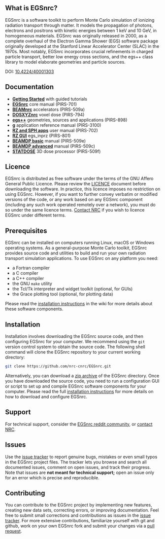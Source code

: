 ## What is EGSnrc?

EGSnrc is a software toolkit to perform Monte Carlo simulation of ionizing
radiation transport through matter. It models the propagation of photons,
electrons and positrons with kinetic energies between 1 keV and 10 GeV, in
homogeneous materials. EGSnrc was originally released in 2000, as a complete
overhaul of the Electron Gamma Shower (EGS) software package originally
developed at the Stanford Linear Accelerator Center (SLAC) in the 1970s. Most
notably, EGSnrc incorporates crucial refinements in charged particle transport,
better low energy cross sections, and the egs++ class library to model
elaborate geometries and particle sources.

DOI:  [10.4224/40001303](https://doi.org/10.4224/40001303)


## Documentation

- [**Getting Started**](https://github.com/nrc-cnrc/EGSnrc/raw/gh-pages/doc/getting-started.pdf) with guided tutorials
- [**EGSnrc**](https://github.com/nrc-cnrc/EGSnrc/raw/gh-pages/doc/pirs701-egsnrc.pdf) core manual (PIRS-701)
- [**BEAMnrc**](https://github.com/nrc-cnrc/EGSnrc/raw/gh-pages/doc/pirs509a-beamnrc.pdf) accelerators (PIRS-509a)
- [**DOSXYZnrc**](https://github.com/nrc-cnrc/EGSnrc/raw/gh-pages/doc/pirs794-dosxyznrc.pdf) voxel dose (PIRS-794)
- [**egs++**](https://nrc-cnrc.github.io/EGSnrc/doc/pirs898/index.html) geometries, sources and applications (PIRS-898)
- [**g**](https://github.com/nrc-cnrc/EGSnrc/raw/gh-pages/doc/pirs3100-g-refman.pdf) application reference manual (PIRS-3100)
- [**RZ and SPH apps**](https://github.com/nrc-cnrc/EGSnrc/raw/gh-pages/doc/pirs702-egsnrc-codes.pdf) user manual (PIRS-702)
- [**RZ GUI**](https://github.com/nrc-cnrc/EGSnrc/raw/gh-pages/doc/pirs801-egsinprz.pdf) egs_inprz (PIRS-801)
- [**BEAMDP basic**](https://github.com/nrc-cnrc/EGSnrc/raw/gh-pages/doc/pirs509e-beamdp-utility.pdf) manual (PIRS-509e)
- [**BEAMDP advanced**](https://github.com/nrc-cnrc/EGSnrc/raw/gh-pages/doc/pirs509c-beamdp.pdf) manual (PIRS-509c)
- [**STATDOSE**](https://github.com/nrc-cnrc/EGSnrc/raw/gh-pages/doc/pirs509f-statdose.pdf) 3D dose processor (PIRS-509f)


## Licence

EGSnrc is distributed as free software under the terms of the GNU Affero
General Public Licence. Please review the
[LICENCE](https://github.com/nrc-cnrc/EGSnrc/blob/master/LICENCE.md) document
before downloading the software. In practice, this licence imposes no
restriction on using EGSnrc. However, if you want to further convey
verbatim or modified versions of the code, or any work based on any
EGSnrc component (including any such work operated remotely over a
network), you must do so under the same licence terms.
[Contact NRC](https://nrc.canada.ca/en/research-development/products-services/software-applications/egsnrc-software-tool-model-radiation-transport)
if you wish to licence EGSnrc under different terms.


## Prerequisites

EGSnrc can be installed on computers running Linux, macOS or Windows
operating systems. As a general-purpose Monte Carlo toolkit, EGSnrc
provides source code and utilities to build and run your own
radiation transport simulation applications. To use EGSnrc
on any platform you need:

- a Fortran compiler
- a C compiler
- a C++ compiler
- the GNU `make` utility
- the Tcl/Tk interpreter and widget toolkit (optional, for GUIs)
- the Grace plotting tool (optional, for plotting data)

Please read the
[installation instructions](https://github.com/nrc-cnrc/EGSnrc/wiki/Installation-overview) in the
wiki for more details about these software components.


## Installation

Installation involves downloading the EGSnrc source code, and then configuring
EGSnrc for your computer. We recommend using the `git` version control
system to obtain the source code. The following shell command will clone the
EGSnrc repository to your current working directory:

```bash
git clone https://github.com/nrc-cnrc/EGSnrc.git
```

Alternatively, you can download a
[zip archive](https://github.com/nrc-cnrc/EGSnrc/archive/master.zip) of the EGSnrc
directory. Once you have downloaded the source code, you need to run a
configuration GUI or script to set up and compile EGSnrc software components
for your computer. Please read the full
[installation instructions](https://github.com/nrc-cnrc/EGSnrc/wiki/Installation-overview)
for more details on how to download and configure EGSnrc.


## Support

For technical support, consider the
[EGSnrc reddit community](https://www.reddit.com/r/EGSnrc), or
[contact NRC](https://nrc.canada.ca/en/research-development/products-services/software-applications/egsnrc-software-tool-model-radiation-transport).


## Issues

Use the [issue tracker](https://github.com/nrc-cnrc/EGSnrc/issues) to report
genuine bugs, mistakes or even small typos in the EGSnrc project files. The
tracker lets you browse and search all documented issues, comment on open
issues, and track their progress. Note that issues are **not meant for
technical support;** open an issue only for an error which is precise and
reproducible.


## Contributing

You can contribute to the EGSnrc project by implementing new features,
creating new data sets, correcting errors, or improving documentation.
Feel free to submit small corrections and contributions as issues in the
[issue tracker](https://github.com/nrc-cnrc/EGSnrc/issues). For more
extensive contributions, familiarize yourself with git and github,
work on your own EGSnrc fork and submit your changes via a
[pull request](https://github.com/nrc-cnrc/EGSnrc/pulls).
